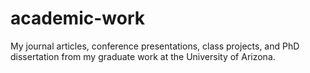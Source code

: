 # academic-work
My journal articles, conference presentations, class projects, and PhD dissertation from my graduate work at the University of Arizona.
